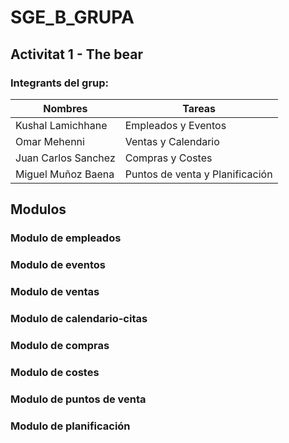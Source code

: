 # SGE_B_GRUPA
## Activitat 1 - The bear

### Integrants del grup:

**Nombres**|**Tareas**
---|---
Kushal Lamichhane | Empleados y Eventos
Omar Mehenni | Ventas y Calendario
Juan Carlos Sanchez | Compras y Costes
Miguel Muñoz Baena | Puntos de venta y Planificación

## Modulos

### Modulo de empleados

### Modulo de eventos

### Modulo de ventas

### Modulo de calendario-citas

### Modulo de compras

### Modulo de costes

### Modulo de puntos de venta

### Modulo de planificación

